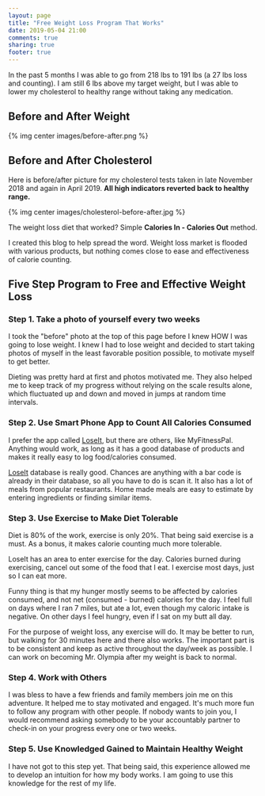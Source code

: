 ```yaml
---
layout: page
title: "Free Weight Loss Program That Works"
date: 2019-05-04 21:00
comments: true
sharing: true
footer: true
---
```


In the past 5 months I was able to go from 218 lbs to 191 lbs (a 27 lbs loss and counting). I am still 6 lbs above my target weight, but I was able to lower my cholesterol to healthy range without taking any medication.

## Before and After Weight

{% img center images/before-after.png %}

## Before and After Cholesterol

Here is before/after picture for my cholesterol tests taken in late November 2018 and again in April 2019. **All high indicators reverted back to healthy range.**

{% img center images/cholesterol-before-after.jpg %}

The weight loss diet that worked? Simple **Calories In - Calories Out** method.

I created this blog to help spread the word. Weight loss market is flooded with various products, but nothing comes close to ease and effectiveness of calorie counting.

## Five Step Program to Free and Effective Weight Loss

### Step 1. Take a photo of yourself every two weeks

I took the "before" photo at the top of this page before I knew HOW I was going to lose weight. I knew I had to lose weight and decided to start taking photos of myself in the least favorable position possible, to motivate myself to get better.

Dieting was pretty hard at first and photos motivated me. They also helped me to keep track of my progress without relying on the scale results alone, which fluctuated up and down and moved in jumps at random time intervals.

### Step 2. Use Smart Phone App to Count All Calories Consumed

I prefer the app called [LoseIt](https://www.loseit.com/), but there are others, like MyFitnessPal. Anything would work, as long as it has a good database of products and makes it really easy to log food/calories consumed.

[LoseIt](https://www.loseit.com/) database is really good. Chances are anything with a bar code is already in their database, so all you have to do is scan it. It also has a lot of meals from popular restaurants. Home made meals are easy to estimate by entering ingredients or finding similar items.

### Step 3. Use Exercise to Make Diet Tolerable

Diet is 80% of the work, exercise is only 20%. That being said exercise is a must. As a bonus, it makes calorie counting much more tolerable.

LoseIt has an area to enter exercise for the day. Calories burned during exercising, cancel out some of the food that I eat. I exercise most days, just so I can eat more.

Funny thing is that my hunger mostly seems to be affected by calories consumed, and not net (consumed - burned) calories for the day. I feel full on days where I ran 7 miles, but ate a lot, even though my caloric intake is negative. On other days I feel hungry, even if I sat on my butt all day.

For the purpose of weight loss, any exercise will do. It may be better to run, but walking for 30 minutes here and there also works. The important part is to be consistent and keep as active throughout the day/week as possible. I can work on becoming Mr. Olympia after my weight is back to normal.

### Step 4. Work with Others

I was bless to have a few friends and family members join me on this adventure. It helped me to stay motivated and engaged. It's much more fun to follow any program with other people. If nobody wants to join you, I would recommend asking somebody to be your accountably partner to check-in on your progress every one or two weeks.

### Step 5. Use Knowledged Gained to Maintain Healthy Weight

I have not got to this step yet. That being said, this experience allowed me to develop an intuition for how my body works. I am going to use this knowledge for the rest of my life.

